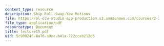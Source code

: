 ```yaml
---
content_type: resource
description: Ship Roll-Sway-Yaw Motions
file: https://ol-ocw-studio-app-production.s3.amazonaws.com/courses/2-24-ocean-wave-interaction-with-ships-and-offshore-energy-systems-13-022-spring-2002/5c9002468a76a9eab41a722cceb212d6_lecture15.pdf
file_type: application/pdf
resourcetype: Document
title: lecture15.pdf
uid: 5c900246-8a76-a9ea-b41a-722cceb212d6
---
```

